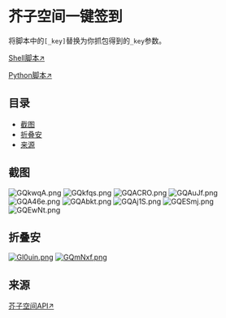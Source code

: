 # 芥子空间一键签到
将脚本中的`[_key]`替换为你抓包得到的`_key`参数。

[Shell脚本↗](/jiezi.sh)

[Python脚本↗](/jiezi.py)
## 目录
* [截图](#%E6%88%AA%E5%9B%BE)
* [折叠安](#%E6%8A%98%E5%8F%A0%E5%AE%89)
* [来源](#%E6%9D%A5%E6%BA%90)
## 截图
![GQkwqA.png](https://s1.ax1x.com/2020/03/31/GQkwqA.png)
![GQkfqs.png](https://s1.ax1x.com/2020/03/31/GQkfqs.png)
![GQACRO.png](https://s1.ax1x.com/2020/03/31/GQACRO.png)
![GQAuJf.png](https://s1.ax1x.com/2020/03/31/GQAuJf.png)
![GQA46e.png](https://s1.ax1x.com/2020/03/31/GQA46e.png)
![GQAbkt.png](https://s1.ax1x.com/2020/03/31/GQAbkt.png)
![GQAj1S.png](https://s1.ax1x.com/2020/03/31/GQAj1S.png)
![GQESmj.png](https://s1.ax1x.com/2020/03/31/GQESmj.png)
![GQEwNt.png](https://s1.ax1x.com/2020/03/31/GQEwNt.png)
## 折叠安
[![Gl0uin.png](https://s1.ax1x.com/2020/04/01/Gl0uin.png)](https://www.coolapk.com/feed/17724818?shareKey=ODllMzRmNjE4NDEyNWU4Mzg4N2E~)
[![GQmNxf.png](https://s1.ax1x.com/2020/03/31/GQmNxf.png)](https://www.coolapk.com/feed/17725534?shareKey=NDk0ZTU0NGVjMDRhNWU4Mzg3ZDk~)
## 来源
[芥子空间API↗](https://api.bbs.lieyou888.com/category/list/ANDROID/1.0)
